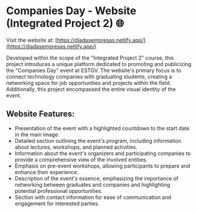 # Companies Day - Website (Integrated Project 2) 🌐

Visit the website at: [https://diadasempresas.netlify.app/](https://diadasempresas.netlify.app/)

Developed within the scope of the "Integrated Project 2" course, this project introduces a unique platform dedicated to promoting and publicizing the "Companies Day" event at ESTGV. The website's primary focus is to connect technology companies with graduating students, creating a networking space for job opportunities and projects within the field. Additionally, this project encompassed the entire visual identity of the event.

## Website Features:

- Presentation of the event with a highlighted countdown to the start date in the main image.
- Detailed section outlining the event's program, including information about lectures, workshops, and planned activities.
- Information about the event's organizers and participating companies to provide a comprehensive view of the involved entities.
- Emphasis on pre-event workshops, allowing participants to prepare and enhance their experience.
- Description of the event's essence, emphasizing the importance of networking between graduates and companies and highlighting potential professional opportunities.
- Section with contact information for ease of communication and engagement for interested parties.
